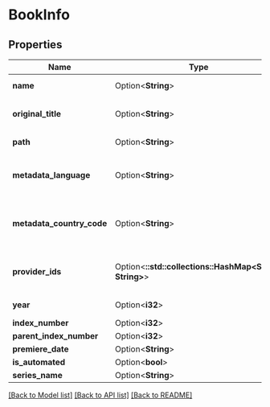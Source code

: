# BookInfo

## Properties

Name | Type | Description | Notes
------------ | ------------- | ------------- | -------------
**name** | Option<**String**> | Gets or sets the name. | [optional]
**original_title** | Option<**String**> | Gets or sets the original title. | [optional]
**path** | Option<**String**> | Gets or sets the path. | [optional]
**metadata_language** | Option<**String**> | Gets or sets the metadata language. | [optional]
**metadata_country_code** | Option<**String**> | Gets or sets the metadata country code. | [optional]
**provider_ids** | Option<**::std::collections::HashMap<String, String>**> | Gets or sets the provider ids. | [optional]
**year** | Option<**i32**> | Gets or sets the year. | [optional]
**index_number** | Option<**i32**> |  | [optional]
**parent_index_number** | Option<**i32**> |  | [optional]
**premiere_date** | Option<**String**> |  | [optional]
**is_automated** | Option<**bool**> |  | [optional]
**series_name** | Option<**String**> |  | [optional]

[[Back to Model list]](../README.md#documentation-for-models) [[Back to API list]](../README.md#documentation-for-api-endpoints) [[Back to README]](../README.md)


